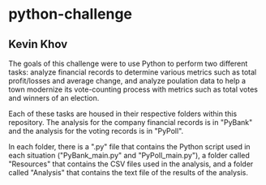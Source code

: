 # python-challenge

## Kevin Khov

The goals of this challenge were to use Python to perform two different tasks: analyze financial records to determine various metrics such as total profit/losses and average change, and analyze poulation data to help a town modernize its vote-counting process with metrics such as total votes and winners of an election.

Each of these tasks are housed in their respective folders within this repository. The analysis for the company financial records is in "PyBank" and the analysis for the voting records is in "PyPoll".

In each folder, there is a ".py" file that contains the Python script used in each situation ("PyBank_main.py" and "PyPoll_main.py"), a folder called "Resources" that contains the CSV files used in the analysis, and a folder called "Analysis" that contains the text file of the results of the analysis.

